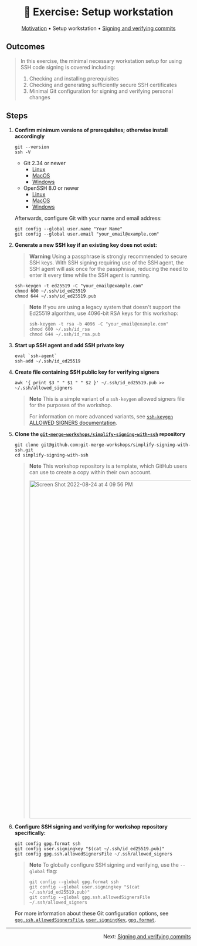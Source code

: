 <h1 align="center">&#127890; Exercise: Setup workstation</h1>

<p align="center">
  <a href="motivation.md">Motivation</a> •  
  Setup workstation •  
  <a href="sign-verify-commits.md">Signing and verifying commits</a>
</p>

## Outcomes

> In this exercise, the minimal necessary workstation setup for using SSH code signing is covered including:
>
> 1. Checking and installing prerequisites
> 1. Checking and generating sufficiently secure SSH certificates
> 1. Minimal Git configuration for signing and verifying personal changes

## Steps

1. **Confirm minimum versions of prerequisites; otherwise install accordingly**

   ```shell
   git --version
   ssh -V
   ```

   - Git 2.34 or newer
     - [Linux](https://git-scm.com/download/linux)
     - [MacOS](https://git-scm.com/download/mac)
     - [Windows](https://git-scm.com/download/win)
   - OpenSSH 8.0 or newer
     - [Linux](https://www.openssh.com/portable.html)
     - [MacOS](https://formulae.brew.sh/formula/openssh)
     - [Windows](https://docs.microsoft.com/en-us/windows-server/administration/openssh/openssh_install_firstuse?tabs=gui)

   Afterwards, configure Git with your name and email address:

   ```shell
   git config --global user.name "Your Name"
   git config --global user.email "your_email@example.com"
   ```

1. **Generate a new SSH key if an existing key does not exist:**

   > **Warning**
   > Using a passphrase is strongly recommended to secure SSH keys.  With SSH signing requiring use of the SSH agent, the SSH agent will ask once for the passphrase, reducing the need to enter it every time while the SSH agent is running.

   ```shell
   ssh-keygen -t ed25519 -C "your_email@example.com"
   chmod 600 ~/.ssh/id_ed25519
   chmod 644 ~/.ssh/id_ed25519.pub
   ```

   > **Note**
   > If you are using a legacy system that doesn't support the Ed25519 algorithm, use 4096-bit RSA keys for this   workshop:
   >
   > ```shell
   > ssh-keygen -t rsa -b 4096 -C "your_email@example.com"
   > chmod 600 ~/.ssh/id_rsa
   > chmod 644 ~/.ssh/id_rsa.pub
   > ```

1. **Start up SSH agent and add SSH private key**

   ```shell
   eval `ssh-agent`
   ssh-add ~/.ssh/id_ed25519
   ```

1. **Create file containing SSH public key for verifying signers**

   ```shell
   awk '{ print $3 " " $1 " " $2 }' ~/.ssh/id_ed25519.pub >> ~/.ssh/allowed_signers
   ```

   > **Note**
   > This is a simple variant of a `ssh-keygen` allowed signers file for the purposes of the workshop.
   >
   > For information on more advanced variants, see [`ssh-keygen` ALLOWED SIGNERS documentation][man-ssh-keygen-allowedsigners].

1. **Clone the [`git-merge-workshops/simplify-signing-with-ssh`](https://github.com/git-merge-workshops/simplify-signing-with-ssh) repository**

   ```shell
   git clone git@github.com:git-merge-workshops/simplify-signing-with-ssh.git
   cd simplify-signing-with-ssh
   ```

   > **Note**
   > This workshop repository is a template, which GitHub users can use to create a copy within their own account.
   >
   > <img width="920" alt="Screen Shot 2022-08-24 at 4 09 56 PM" src="https://user-images.githubusercontent.com/2089743/186513817-73b33136-0672-4a88-9c93-172404c2490f.png">

1. **Configure SSH signing and verifying for workshop repository specifically:**

   ```shell
   git config gpg.format ssh
   git config user.signingkey "$(cat ~/.ssh/id_ed25519.pub)"
   git config gpg.ssh.allowedSignersFile ~/.ssh/allowed_signers
   ```

   > **Note**
   > To globally configure SSH signing and verifying, use the `--global` flag:
   >
   > ```shell
   > git config --global gpg.format ssh
   > git config --global user.signingkey "$(cat ~/.ssh/id_ed25519.pub)"
   > git config --global gpg.ssh.allowedSignersFile ~/.ssh/allowed_signers
   > ```

   For more information about these Git configuration options, see [`gpg.ssh.allowedSignersFile`][man-git-config-gpgsshallowedsignersfile], [`user.signingKey`][man-git-config-usersigningkey], [`gpg.format`][man-git-config-gpgformat].

<hr />
<p align="right">
  Next: <a href="sign-verify-commits.md">Signing and verifying commits</a>
</p>

[man-git-config-gpgsshallowedsignersfile]: https://git-scm.com/docs/git-config#Documentation/git-config.txt-gpgsshallowedSignersFile
[man-git-config-usersigningkey]: https://git-scm.com/docs/git-config#Documentation/git-config.txt-usersigningKey
[man-git-config-gpgformat]: https://git-scm.com/docs/git-config#Documentation/git-config.txt-gpgformat
[man-ssh-keygen-allowedsigners]: https://man7.org/linux/man-pages/man1/ssh-keygen.1.html#ALLOWED_SIGNERS
